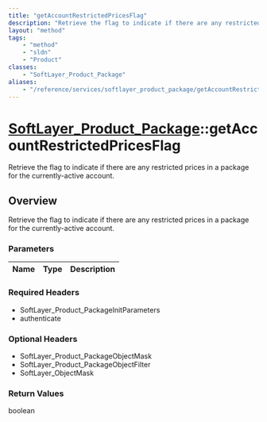 ```yaml
---
title: "getAccountRestrictedPricesFlag"
description: "Retrieve the flag to indicate if there are any restricted prices in a package for the currently-active account."
layout: "method"
tags:
    - "method"
    - "sldn"
    - "Product"
classes:
    - "SoftLayer_Product_Package"
aliases:
    - "/reference/services/softlayer_product_package/getAccountRestrictedPricesFlag"
---
```

# [SoftLayer_Product_Package](/reference/services/SoftLayer_Product_Package)::getAccountRestrictedPricesFlag

Retrieve the flag to indicate if there are any restricted prices in a package for the currently-active account.


## Overview 
Retrieve the flag to indicate if there are any restricted prices in a package for the currently-active account.

### Parameters 
|Name | Type | Description |
| --- | --- | --- |


### Required Headers
* SoftLayer_Product_PackageInitParameters
* authenticate

### Optional Headers
* SoftLayer_Product_PackageObjectMask
* SoftLayer_Product_PackageObjectFilter
* SoftLayer_ObjectMask

### Return Values
boolean

